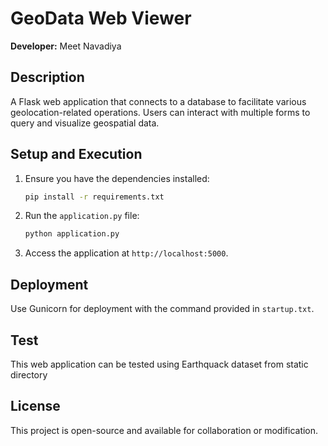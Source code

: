 
# GeoData Web Viewer

**Developer:** Meet Navadiya

## Description
A Flask web application that connects to a database to facilitate various geolocation-related operations. Users can interact with multiple forms to query and visualize geospatial data.


## Setup and Execution
1. Ensure you have the dependencies installed:
   ```bash
   pip install -r requirements.txt
   ```
2. Run the `application.py` file:
   ```bash
   python application.py
   ```
3. Access the application at `http://localhost:5000`.

## Deployment
Use Gunicorn for deployment with the command provided in `startup.txt`.

## Test
This web application can be tested using Earthquack dataset from static directory

## License
This project is open-source and available for collaboration or modification.

